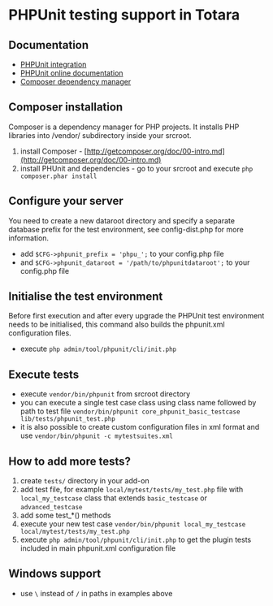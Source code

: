 PHPUnit testing support in Totara
==================================


Documentation
-------------
* [PHPUnit integration](http://docs.moodle.org/dev/PHPUnit)
* [PHPUnit online documentation](http://www.phpunit.de/manual/current/en/)
* [Composer dependency manager](http://getcomposer.org/)


Composer installation
---------------------
Composer is a dependency manager for PHP projects.
It installs PHP libraries into /vendor/ subdirectory inside your srcroot.

1. install Composer - [http://getcomposer.org/doc/00-intro.md](http://getcomposer.org/doc/00-intro.md)
2. install PHUnit and dependencies - go to your srcroot and execute `php composer.phar install`


Configure your server
---------------------
You need to create a new dataroot directory and specify a separate database prefix for the test environment,
see config-dist.php for more information.

* add `$CFG->phpunit_prefix = 'phpu_';` to your config.php file
* and `$CFG->phpunit_dataroot = '/path/to/phpunitdataroot';` to your config.php file


Initialise the test environment
-------------------------------
Before first execution and after every upgrade the PHPUnit test environment needs to be initialised,
this command also builds the phpunit.xml configuration files.

* execute `php admin/tool/phpunit/cli/init.php`


Execute tests
--------------
* execute `vendor/bin/phpunit` from srcroot directory
* you can execute a single test case class using class name followed by path to test file `vendor/bin/phpunit core_phpunit_basic_testcase lib/tests/phpunit_test.php`
* it is also possible to create custom configuration files in xml format and use `vendor/bin/phpunit -c mytestsuites.xml`


How to add more tests?
----------------------
1. create `tests/` directory in your add-on
2. add test file, for example `local/mytest/tests/my_test.php` file with `local_my_testcase` class that extends `basic_testcase` or `advanced_testcase`
3. add some test_*() methods
4. execute your new test case `vendor/bin/phpunit local_my_testcase local/mytest/tests/my_test.php`
5. execute `php admin/tool/phpunit/cli/init.php` to get the plugin tests included in main phpunit.xml configuration file


Windows support
---------------
* use `\` instead of `/` in paths in examples above
